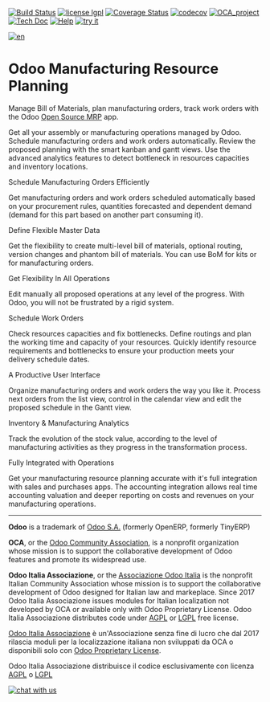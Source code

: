 [![Build Status](https://travis-ci.org/Odoo-Italia-Associazione/OCB.svg?branch=11.0)](https://travis-ci.org/Odoo-Italia-Associazione/OCB)
[![license lgpl](https://img.shields.io/badge/licence-LGPL--3-7379c3.svg)](https://www.gnu.org/licenses/lgpl.html)
[![Coverage Status](https://coveralls.io/repos/github/Odoo-Italia-Associazione/OCB/badge.svg?branch=11.0)](https://coveralls.io/github/Odoo-Italia-Associazione/OCB?branch=11.0)
[![codecov](https://codecov.io/gh/Odoo-Italia-Associazione/OCB/branch/11.0/graph/badge.svg)](https://codecov.io/gh/Odoo-Italia-Associazione/OCB/branch/11.0)
[![OCA_project](http://www.zeroincombenze.it/wp-content/uploads/ci-ct/prd/button-oca-11.svg)](https://github.com/OCA/OCB/tree/11.0)
[![Tech Doc](http://www.zeroincombenze.it/wp-content/uploads/ci-ct/prd/button-docs-11.svg)](http://wiki.zeroincombenze.org/en/Odoo/11.0/dev)
[![Help](http://www.zeroincombenze.it/wp-content/uploads/ci-ct/prd/button-help-11.svg)](http://wiki.zeroincombenze.org/en/Odoo/11.0/man/)
[![try it](http://www.zeroincombenze.it/wp-content/uploads/ci-ct/prd/button-try-it-11.svg)](https://erp11.zeroincombenze.it)


[![en](http://www.shs-av.com/wp-content/en_US.png)](http://wiki.zeroincombenze.org/it/Odoo/7.0/man)

Odoo Manufacturing Resource Planning
====================================

Manage Bill of Materials, plan manufacturing orders, track work orders with the
Odoo <a href="https://www.odoo.com/page/manufacturing">Open Source MRP</a> app.

Get all your assembly or manufacturing operations managed by Odoo. Schedule
manufacturing orders and work orders automatically. Review the proposed
planning with the smart kanban and gantt views. Use the advanced analytics
features to detect bottleneck in resources capacities and inventory locations.

Schedule Manufacturing Orders Efficiently

Get manufacturing orders and work orders scheduled automatically based on your
procurement rules, quantities forecasted and dependent demand (demand for this
part based on another part consuming it).

Define Flexible Master Data

Get the flexibility to create multi-level bill of materials, optional routing,
version changes and phantom bill of materials. You can use BoM for kits or for
manufacturing orders.

Get Flexibility In All Operations

Edit manually all proposed operations at any level of the progress. With Odoo,
you will not be frustrated by a rigid system.

Schedule Work Orders

Check resources capacities and fix bottlenecks.  Define routings and plan the
working time and capacity of your resources. Quickly identify resource
requirements and bottlenecks to ensure your production meets your delivery
schedule dates.


A Productive User Interface

Organize manufacturing orders and work orders the way you like it. Process next
orders from the list view, control in the calendar view and edit the proposed
schedule in the Gantt view.


Inventory & Manufacturing Analytics

Track the evolution of the stock value, according to the level of manufacturing
activities as they progress in the transformation process.

Fully Integrated with Operations

Get your manufacturing resource planning accurate with it's full integration
with sales and purchases apps. The accounting integration allows real time
accounting valuation and deeper reporting on costs and revenues on your
manufacturing operations.

[//]: # (copyright)

----

**Odoo** is a trademark of [Odoo S.A.](https://www.odoo.com/) (formerly OpenERP, formerly TinyERP)

**OCA**, or the [Odoo Community Association](http://odoo-community.org/), is a nonprofit organization whose
mission is to support the collaborative development of Odoo features and
promote its widespread use.

**Odoo Italia Associazione**, or the [Associazione Odoo Italia](https://www.odoo-italia.org/)
is the nonprofit Italian Community Association whose mission
is to support the collaborative development of Odoo designed for Italian law and markeplace.
Since 2017 Odoo Italia Associazione issues modules for Italian localization not developed by OCA
or available only with Odoo Proprietary License.
Odoo Italia Associazione distributes code under [AGPL](https://www.gnu.org/licenses/agpl-3.0.html) or [LGPL](https://www.gnu.org/licenses/lgpl.html) free license.

[Odoo Italia Associazione](https://www.odoo-italia.org/) è un'Associazione senza fine di lucro
che dal 2017 rilascia moduli per la localizzazione italiana non sviluppati da OCA
o disponibili solo con [Odoo Proprietary License](https://www.odoo.com/documentation/user/9.0/legal/licenses/licenses.html).

Odoo Italia Associazione distribuisce il codice esclusivamente con licenza [AGPL](https://www.gnu.org/licenses/agpl-3.0.html) o [LGPL](https://www.gnu.org/licenses/lgpl.html)

[//]: # (end copyright)



[![chat with us](https://www.shs-av.com/wp-content/chat_with_us.gif)](https://tawk.to/85d4f6e06e68dd4e358797643fe5ee67540e408b)
